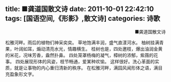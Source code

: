 title: ■龚道国散文诗
date: 2011-10-01 22:42:10
tags: [国语空间,《形影》,散文诗]
categories: 诗歌
---
 <p align="right">■龚道国散文诗</p> 
 <p>松雅河畔。雨后的植物们神采奕奕。 草地饱满丰润，盛气直漾河水。 柚树挂满青果，叶阔如耳，煽动清亮水光，情趣横生。 桂树也是，四处邀枝，爆出油润金黄的米花，况味芳香，盎然扑鼻。 四处笼罩杨梅的凝气，樟树的浓郁，紫薇的花事。 四处展现形体的风姿，枝节畅通，爱某种欢愉。 这样很好。洗心革面的实质，就是让事物的内心重归清新的秩序。 在松<!-- more -->雅河畔，满园风闻形体之语，满目充盈象形文字。</p> 
